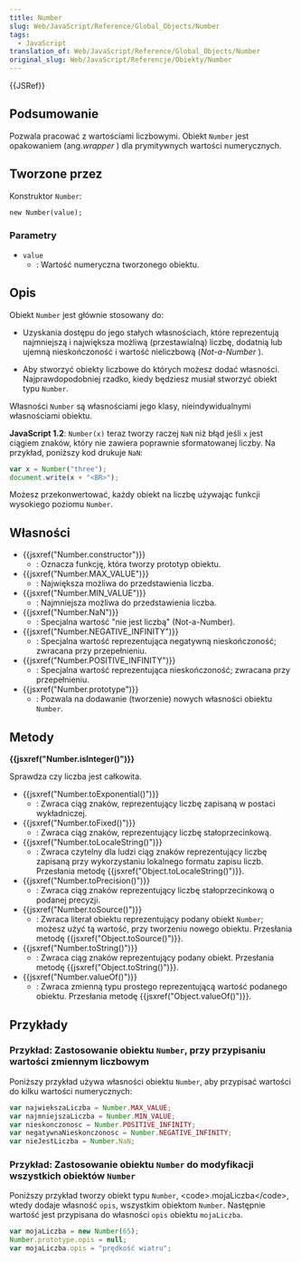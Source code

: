 ```yaml
---
title: Number
slug: Web/JavaScript/Reference/Global_Objects/Number
tags:
  - JavaScript
translation_of: Web/JavaScript/Reference/Global_Objects/Number
original_slug: Web/JavaScript/Referencje/Obiekty/Number
---
```

{{JSRef}}

## Podsumowanie

Pozwala pracować z wartościami liczbowymi. Obiekt `Number` jest opakowaniem (ang._wrapper_ ) dla prymitywnych wartości numerycznych.

## Tworzone przez

Konstruktor `Number`:

    new Number(value);

### Parametry

- `value`
  - : Wartość numeryczna tworzonego obiektu.

## Opis

Obiekt `Number` jest głównie stosowany do:

- Uzyskania dostępu do jego stałych własnościach, które reprezentują najmniejszą i największa możliwą (przestawialną) liczbę, dodatnią lub ujemną nieskończoność i wartość nieliczbową (_Not-a-Number_ ).

<!---->

- Aby stworzyć obiekty liczbowe do których możesz dodać własności. Najprawdopodobniej rzadko, kiedy będziesz musiał stworzyć obiekt typu `Number`.

Własności `Number` są własnościami jego klasy, nieindywidualnymi własnościami obiektu.

**JavaScript 1.2**: `Number(x)` teraz tworzy raczej `NaN` niż błąd jeśli `x` jest ciągiem znaków, który nie zawiera poprawnie sformatowanej liczby. Na przykład, poniższy kod drukuje `NaN`:

```js
var x = Number("three");
document.write(x + "<BR>");
```

Możesz przekonwertować, każdy obiekt na liczbę używając funkcji wysokiego poziomu `Number`.

## Własności

- {{jsxref("Number.constructor")}}
  - : Oznacza funkcję, która tworzy prototyp obiektu.
- {{jsxref("Number.MAX_VALUE")}}
  - : Największa możliwa do przedstawienia liczba.
- {{jsxref("Number.MIN_VALUE")}}
  - : Najmniejsza możliwa do przedstawienia liczba.
- {{jsxref("Number.NaN")}}
  - : Specjalna wartość "nie jest liczbą" (Not-a-Number).
- {{jsxref("Number.NEGATIVE_INFINITY")}}
  - : Specjalna wartość reprezentująca negatywną nieskończoność; zwracana przy przepełnieniu.
- {{jsxref("Number.POSITIVE_INFINITY")}}
  - : Specjalna wartość reprezentująca nieskończoność; zwracana przy przepełnieniu.
- {{jsxref("Number.prototype")}}
  - : Pozwala na dodawanie (tworzenie) nowych własności obiektu `Number`.

## Metody

**{{jsxref("Number.isInteger()")}}**

Sprawdza czy liczba jest całkowita.

- {{jsxref("Number.toExponential()")}}
  - : Zwraca ciąg znaków, reprezentujący liczbę zapisaną w postaci wykładniczej.
- {{jsxref("Number.toFixed()")}}
  - : Zwraca ciąg znaków, reprezentujący liczbę stałoprzecinkową.
- {{jsxref("Number.toLocaleString()")}}
  - : Zwraca czytelny dla ludzi ciąg znaków reprezentujący liczbę zapisaną przy wykorzystaniu lokalnego formatu zapisu liczb. Przesłania metodę {{jsxref("Object.toLocaleString()")}}.
- {{jsxref("Number.toPrecision()")}}
  - : Zwraca ciąg znaków reprezentujący liczbę stałoprzecinkową o podanej precyzji.
- {{jsxref("Number.toSource()")}}
  - : Zwraca literał obiektu reprezentujący podany obiekt `Number`; możesz użyć tą wartość, przy tworzeniu nowego obiektu. Przesłania metodę {{jsxref("Object.toSource()")}}.
- {{jsxref("Number.toString()")}}
  - : Zwraca ciąg znaków reprezentujący podany obiekt. Przesłania metodę {{jsxref("Object.toString()")}}.
- {{jsxref("Number.valueOf()")}}
  - : Zwraca zmienną typu prostego reprezentującą wartość podanego obiektu. Przesłania metodę {{jsxref("Object.valueOf()")}}.

## Przykłady

### Przykład: Zastosowanie obiektu `Number`, przy przypisaniu wartości zmiennym liczbowym

Poniższy przykład używa własności obiektu `Number`, aby przypisać wartości do kilku wartości numerycznych:

```js
var najwiekszaLiczba = Number.MAX_VALUE;
var najmniejszaLiczba = Number.MIN_VALUE;
var nieskonczonosc = Number.POSITIVE_INFINITY;
var negatywnaNieskonczonosc = Number.NEGATIVE_INFINITY;
var nieJestLiczba = Number.NaN;
```

### Przykład: Zastosowanie obiektu `Number` do modyfikacji wszystkich obiektów `Number`

Poniższy przykład tworzy obiekt typu `Number`, \<code>.mojaLiczba\</code>, wtedy dodaje własność `opis`, wszystkim obiektom `Number`. Następnie wartość jest przypisana do własności `opis` obiektu `mojaLiczba`.

```js
var mojaLiczba = new Number(65);
Number.prototype.opis = null;
var mojaLiczba.opis = "prędkość wiatru";
```
